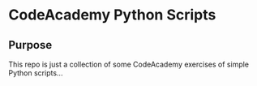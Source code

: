 # CodeAcademy Python Scripts

## Purpose
This repo is just a collection of some CodeAcademy exercises of simple Python scripts...
